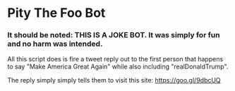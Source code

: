 <h1> Pity The Foo Bot </h1>

<h3> It should be noted: THIS IS A JOKE BOT. It was simply for fun and no harm was intended. </h3>

All this script does is fire a tweet reply out to the first person that happens to say
"Make America Great Again" while also including "realDonaldTrump".

The reply simply simply tells them to visit this site: <a href="https://goo.gl/9dbcUQ">https://goo.gl/9dbcUQ</a>
